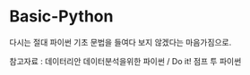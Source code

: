 # Basic-Python

다시는 절대 파이썬 기초 문법을 들여다 보지 않겠다는 마음가짐으로. 

참고자료 : 데이터리안 데이터분석을위한 파이썬 / Do it! 점프 투 파이썬
